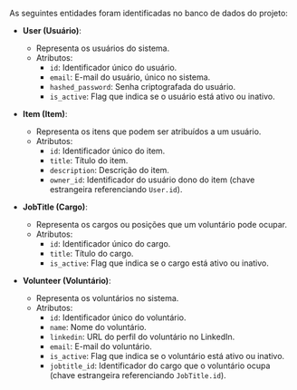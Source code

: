 
As seguintes entidades foram identificadas no banco de dados do projeto:

- **User (Usuário)**:
  - Representa os usuários do sistema.
  - Atributos:
    - `id`: Identificador único do usuário.
    - `email`: E-mail do usuário, único no sistema.
    - `hashed_password`: Senha criptografada do usuário.
    - `is_active`: Flag que indica se o usuário está ativo ou inativo.

- **Item (Item)**:
  - Representa os itens que podem ser atribuídos a um usuário.
  - Atributos:
    - `id`: Identificador único do item.
    - `title`: Título do item.
    - `description`: Descrição do item.
    - `owner_id`: Identificador do usuário dono do item (chave estrangeira referenciando `User.id`).

- **JobTitle (Cargo)**:
  - Representa os cargos ou posições que um voluntário pode ocupar.
  - Atributos:
    - `id`: Identificador único do cargo.
    - `title`: Título do cargo.
    - `is_active`: Flag que indica se o cargo está ativo ou inativo.

- **Volunteer (Voluntário)**:
  - Representa os voluntários no sistema.
  - Atributos:
    - `id`: Identificador único do voluntário.
    - `name`: Nome do voluntário.
    - `linkedin`: URL do perfil do voluntário no LinkedIn.
    - `email`: E-mail do voluntário.
    - `is_active`: Flag que indica se o voluntário está ativo ou inativo.
    - `jobtitle_id`: Identificador do cargo que o voluntário ocupa (chave estrangeira referenciando `JobTitle.id`).
